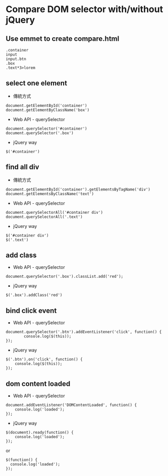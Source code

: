# Compare DOM selector with/without jQuery

## Use emmet to create compare.html

```
.container
input
input.btn
.box
.text*3>lorem
```

## select one element

- 傳統方式

```
document.getElementById('container')
document.getElementByClassName('box')
```

- Web API - querySelector

```
document.querySelector('#container')
document.querySelector('.box')
```

- jQuery way

```
$('#container')
```

## find all div

- 傳統方式

```
document.getElementById('container').getElementsByTagName('div')
document.getElementsByClassName('text')
```

- Web API - querySelector
	
```
document.querySelectorAll('#container div')
document.querySelectorAll('.text')
```

- jQuery way

```
$('#container div')
$('.text')
```

## add class

- Web API - querySelector

```
document.querySelector('.box').classList.add('red'); 
```
- jQuery way

```
$('.box').addClass('red')
```
## bind click event

- Web API - querySelector

```
document.querySelector('.btn').addEventListener('click', function() {
		console.log($(this));
});
```

- jQuery way

```
$('.btn').on('click', function() {
	console.log($(this));
});
```

## dom content loaded


- Web API - querySelector

```
document.addEventListener('DOMContentLoaded', function() {
	console.log('loaded');
});
```

- jQuery way

```
$(document).ready(function() {
	console.log('loaded');
});
```
or
```
$(function() {
  console.log('loaded');
});
```




